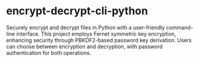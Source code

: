 # encrypt-decrypt-cli-python
Securely encrypt and decrypt files in Python with a user-friendly command-line interface. This project employs Fernet symmetric key encryption, enhancing security through PBKDF2-based password key derivation. Users can choose between encryption and decryption, with password authentication for both operations.
